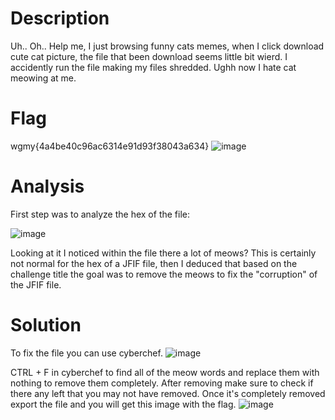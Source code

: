 # Description
Uh.. Oh.. Help me, I just browsing funny cats memes, when I click download cute cat picture, the file that been download seems little bit wierd. I accidently run the file making my files shredded. Ughh now I hate cat meowing at me.

# Flag
wgmy{4a4be40c96ac6314e91d93f38043a634}
![image](https://github.com/user-attachments/assets/6b609a94-858b-414b-80d0-e42008ab7436)



# Analysis
First step was to analyze the hex of the file:

![image](https://github.com/user-attachments/assets/df36af4d-11fc-4d0d-b2d3-efb17e2a3a2b)


Looking at it I noticed within the file there a lot of meows? This is certainly not normal for the hex of a JFIF file, then I deduced that based on the challenge title the goal was to remove the meows to fix the "corruption" of the JFIF file. 

# Solution
To fix the file you can use cyberchef.
![image](https://github.com/user-attachments/assets/eb17a1fb-1c84-472a-a258-551607a799d8)


CTRL + F in cyberchef to find all of the meow words and replace them with nothing to remove them completely. After removing make sure to check if there any left that you may not have removed. Once it's completely removed export the file and you will get this image with the flag.
![image](https://github.com/user-attachments/assets/d66c646e-8c9e-4f9a-ac70-9b9de9ba0acc)

